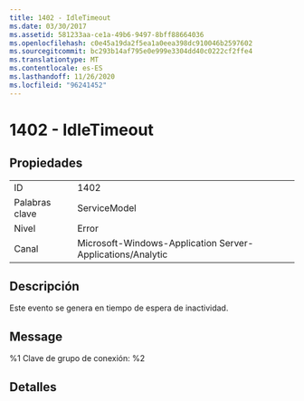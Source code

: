 ```yaml
---
title: 1402 - IdleTimeout
ms.date: 03/30/2017
ms.assetid: 581233aa-ce1a-49b6-9497-8bff88664036
ms.openlocfilehash: c0e45a19da2f5ea1a0eea398dc910046b2597602
ms.sourcegitcommit: bc293b14af795e0e999e3304dd40c0222cf2ffe4
ms.translationtype: MT
ms.contentlocale: es-ES
ms.lasthandoff: 11/26/2020
ms.locfileid: "96241452"
---
```

# <a name="1402---idletimeout"></a>1402 - IdleTimeout

## <a name="properties"></a>Propiedades  
  
|||  
|-|-|  
|ID|1402|  
|Palabras clave|ServiceModel|  
|Nivel|Error|  
|Canal|Microsoft-Windows-Application Server-Applications/Analytic|  
  
## <a name="description"></a>Descripción  

 Este evento se genera en tiempo de espera de inactividad.  
  
## <a name="message"></a>Message  

 %1 Clave de grupo de conexión: %2  
  
## <a name="details"></a>Detalles
